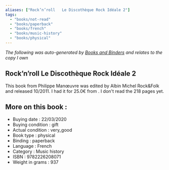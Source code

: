 ```yaml
---
aliases: ["Rock’n’roll   Le Discothèque Rock Idéale 2"] 
tags: 
  - "books/not-read" 
  - "books/paperback" 
  - "books/french"
  - "books/music-history"
  - "books/physical"
---
```


_The following was auto-generated by [Books and Binders](Books%20and%20Binders.md) and relates to the copy I own_
## Rock’n’roll   Le Discothèque Rock Idéale 2
This book from Philippe Manœuvre  was edited by Albin Michel   Rock&Folk and released 10/2011. I had it for 25.0€ from . I don't read the 218 pages yet.

## More on this book :
- Buying date : 22/03/2020
- Buying condition : gift
- Actual condition : very_good
- Book type : physical
- Binding : paperback
- Language : French
- Category : Music history
- ISBN : 9782226208071
- Weight in grams : 937
